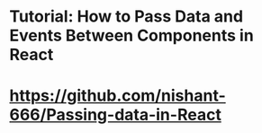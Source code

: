 # Tutorial: How to Pass Data and Events Between Components in React

# https://github.com/nishant-666/Passing-data-in-React
